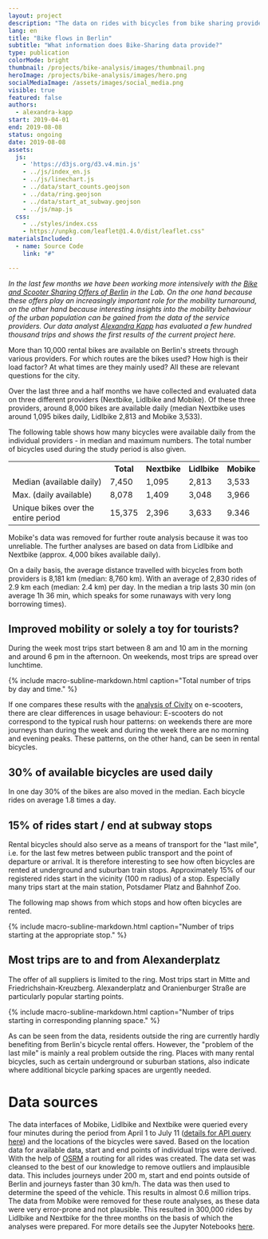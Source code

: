 ```yaml
---
layout: project
description: "The data on rides with bicycles from bike sharing providers were collected and evaluated for a period of three and a half months in order to draw conclusions about mobility behaviour."
lang: en
title: "Bike flows in Berlin"
subtitle: "What information does Bike-Sharing data provide?"
type: publication
colorMode: bright
thumbnail: /projects/bike-analysis/images/thumbnail.png
heroImage: /projects/bike-analysis/images/hero.png
socialMediaImage: /assets/images/social_media.png
visible: true
featured: false
authors:
  - alexandra-kapp
start: 2019-04-01
end: 2019-08-08
status: ongoing
date: 2019-08-08
assets:
  js:
    - 'https://d3js.org/d3.v4.min.js'
    - ../js/index_en.js
    - ../js/linechart.js
    - ../data/start_counts.geojson
    - ../data/ring.geojson
    - ../data/start_at_subway.geojson
    - ../js/map.js
  css:
    - ../styles/index.css
    - https://unpkg.com/leaflet@1.4.0/dist/leaflet.css"
materialsIncluded:
  - name: Source Code
    link: "#"

---
```

<script src="https://unpkg.com/leaflet@1.4.0/dist/leaflet.js"
integrity="sha512-QVftwZFqvtRNi0ZyCtsznlKSWOStnDORoefr1enyq5mVL4tmKB3S/EnC3rRJcxCPavG10IcrVGSmPh6Qw5lwrg=="
crossorigin=""></script>

_In the last few months we have been working more intensively with the [Bike and Scooter Sharing Offers of Berlin](https://lab.technologiestiftung-berlin.de/projects/bike-sharing/de/) in the Lab. On the one hand because these offers play an increasingly important role for the mobility turnaround, on the other hand because interesting insights into the mobility behaviour of the urban population can be gained from the data of the service providers. Our data analyst [Alexandra Kapp](https://twitter.com/lxndrkp) has evaluated a few hundred thousand trips and shows the first results of the current project here._

More than 10,000 rental bikes are available on Berlin's streets through various providers. For which routes are the bikes used? How high is their load factor? At what times are they mainly used? All these are relevant questions for the city.

Over the last three and a half months we have collected and evaluated data on three different providers (Nextbike, Lidlbike and Mobike). Of these three providers, around 8,000 bikes are available daily (median Nextbike uses around 1,095 bikes daily, Lidlbike 2,813 and Mobike 3,533).

The following table shows how many bicycles were available daily from the individual providers - in median and maximum numbers. The total number of bicycles used during the study period is also given.

<div class = 'project-text'>
<table class = 'table'> <tr> <th></th> <th>Total</th><th>Nextbike</th> <th>Lidlbike</th> <th>Mobike</th></tr>
<tr> <td>Median (available daily)</td> <td>7,450</td><td>1,095</td> <td>2,813</td> <td>3,533</td> </tr>
<tr> <td>Max. (daily available)</td> <td>8,078</td><td>1,409</td> <td>3,048</td> <td>3,966</td></tr>
<tr> <td>Unique bikes over the entire period</td> <td>15,375</td><td>2,396</td> <td>3,633</td> <td>9.346</td></tr>
</table>
</div>
Mobike's data was removed for further route analysis because it was too unreliable. The further analyses are based on data from Lidlbike and Nextbike (approx. 4,000 bikes available daily).

On a daily basis, the average distance travelled with bicycles from both providers is 8,181 km (median: 8,760 km). With an average of 2,830 rides of 2.9 km each (median: 2.4 km) per day. In the median a trip lasts 30 min (on average 1h 36 min, which speaks for some runaways with very long borrowing times).

## Improved mobility or solely a toy for tourists?
During the week most trips start between 8 am and 10 am in the morning and around 6 pm in the afternoon. On weekends, most trips are spread over lunchtime.

<div id= "word_count_linechart" alt="Line chart with number of written requests by year"></div>
{% include macro-subline-markdown.html caption="Total number of trips by day and time." %}
<p></p>

If one compares these results with the [analysis of Civity](http://scooters.civity.de/) on e-scooters, there are clear differences in usage behaviour:
E-scooters do not correspond to the typical rush hour patterns: on weekends there are more journeys than during the week and during the week there are no morning and evening peaks. These patterns, on the other hand, can be seen in rental bicycles.

## 30% of available bicycles are used daily
In one day 30% of the bikes are also moved in the median. Each bicycle rides on average 1.8 times a day.

## 15% of rides start / end at subway stops
Rental bicycles should also serve as a means of transport for the "last mile", i.e. for the last few metres between public transport and the point of departure or arrival. It is therefore interesting to see how often bicycles are rented at underground and suburban train stops.
Approximately 15% of our registered rides start in the vicinity (100 m radius) of a stop. Especially many trips start at the main station, Potsdamer Platz and Bahnhof Zoo.

The following map shows from which stops and how often bicycles are rented.

<div class="map" id= "mapvbb" alt=""></div>
{% include macro-subline-markdown.html caption="Number of trips starting at the appropriate stop." %}
<p></p>

## Most trips are to and from Alexanderplatz
The offer of all suppliers is limited to the ring. Most trips start in Mitte and Friedrichshain-Kreuzberg. Alexanderplatz and Oranienburger Straße are particularly popular starting points.

<div class= "map" id= "map" alt=""></div>
{% include macro-subline-markdown.html caption="Number of trips starting in corresponding planning space." %}
<p></p>

As can be seen from the data, residents outside the ring are currently hardly benefiting from Berlin's bicycle rental offers. However, the "problem of the last mile" is mainly a real problem outside the ring. Places with many rental bicycles, such as certain underground or suburban stations, also indicate where additional bicycle parking spaces are urgently needed.

# Data sources
The data interfaces of Mobike, Lidlbike and Nextbike were queried every four minutes during the period from April 1 to July 11 ([details for API query here](https://lab.technologiestiftung-berlin.de/projects/bike-sharing/de/)) and the locations of the bicycles were saved. Based on the location data for available data, start and end points of individual trips were derived. With the help of [OSRM](http://project-osrm.org/) a routing for all rides was created. The data set was cleansed to the best of our knowledge to remove outliers and implausible data. This includes journeys under 200 m, start and end points outside of Berlin and journeys faster than 30 km/h. The data was then used to determine the speed of the vehicle. This results in almost 0.6 million trips. The data from Mobike were removed for these route analyses, as these data were very error-prone and not plausible. This resulted in 300,000 rides by Lidlbike and Nextbike for the three months on the basis of which the analyses were prepared.
For more details see the Jupyter Notebooks [here](https://github.com/technologiestiftung/bike-sharing/blob/master/README.md).
